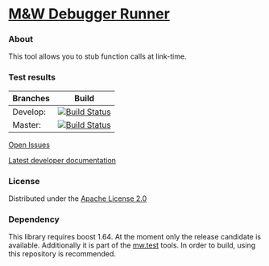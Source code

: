 # [M&W Debugger Runner](https://github.com/mw-sc/mw.wrap)

### About
This tool allows you to stub function calls at link-time.

### Test results

Branches        | Build         | 
----------------|-------------- |
Develop:        | [![Build Status](https://travis-ci.org/mw-sc/mw.wrap.svg?branch=develop)](https://travis-ci.org/mw-sc/mw.wrap) | [![Coverage Status](https://coveralls.io/repos/github/mw-sc/mw.wrap/badge.svg?branch=develop)](https://coveralls.io/github/mw-sc/mw.wrap?branch=develop) |
Master:         | [![Build Status](https://travis-ci.org/mw-sc/mw.wrap.svg?branch=master)](https://travis-ci.org/mw-sc/mw.wrap)  |  [![Coverage Status](https://coveralls.io/repos/github/mw-sc/mw.wrap/badge.svg?branch=master)](https://coveralls.io/github/mw-sc/mw.wrap?branch=master)   |
[Open Issues](https://github.com/mw-sc/mw.wrap/issues)

[Latest developer documentation](http://mw-sc.github.io/wrap/)


### License
Distributed under the [Apache License 2.0](http://www.apache.org/licenses/LICENSE-2.0.html)

### Dependency

This library requires boost 1.64. At the moment only the release candidate is available. Additionally it is part of the [mw.test](https://github.com/mw-sc/mw.test) tools. In order to build, using this repository is recommended.